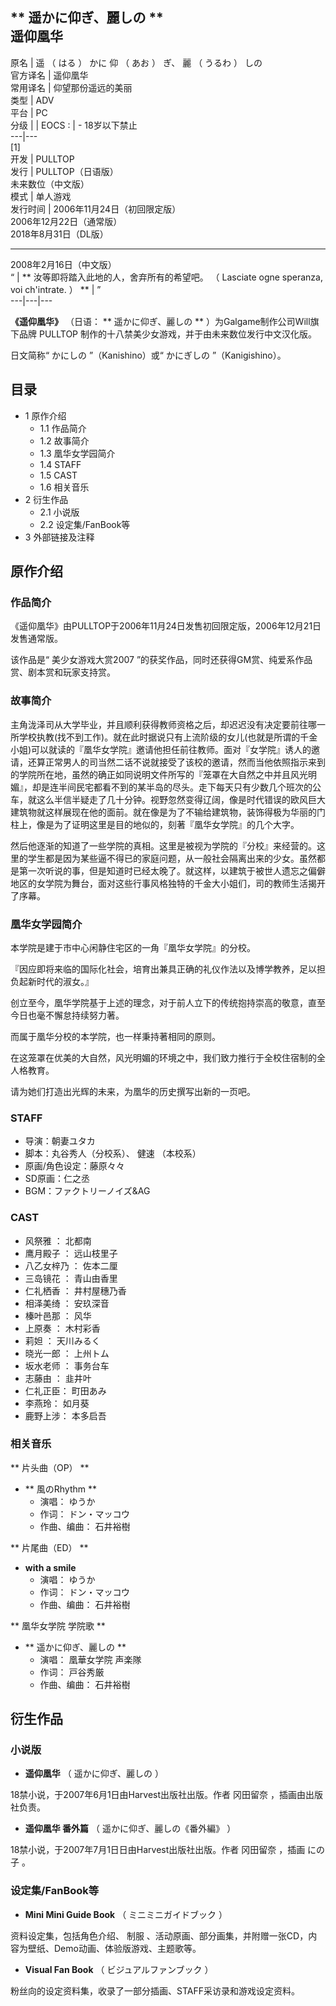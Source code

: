 ** 遥かに仰ぎ、麗しの  **  
遥仰凰华  
---  
原名  |  遥  （  はる  ）  かに  仰  （  あお  ）  ぎ、  麗  （  うるわ  ）  しの   
官方译名  |  遥仰凰华   
常用译名  |  仰望那份遥远的美丽   
类型  |  ADV   
平台  |  PC   
分级  |  |  EOCS  :  |  \- 18岁以下禁止   
---|---  
[1]  
开发  |  PULLTOP   
发行  |  PULLTOP（日语版）   
未来数位（中文版）  
模式  |  单人游戏   
发行时间  |  2006年11月24日（初回限定版）   
2006年12月22日（通常版）  
2018年8月31日（DL版）

* * *

2008年2月16日（中文版）  
“  |  ** 汝等即将踏入此地的人，舍弃所有的希望吧。  （  Lasciate ogne speranza, voi ch'intrate.  ）  ** |  ”   
---|---|---  
  
**《遥仰凰华》** （日语： ** 遥かに仰ぎ、麗しの  ** ）为Galgame制作公司Will旗下品牌  PULLTOP
制作的十八禁美少女游戏，并于由未来数位发行中文汉化版。

日文简称“  かにしの  ”（Kanishino）或“  かにぎしの  ”（Kanigishino）。

##  目录

  * 1  原作介绍 
    * 1.1  作品简介 
    * 1.2  故事简介 
    * 1.3  凰华女学园简介 
    * 1.4  STAFF 
    * 1.5  CAST 
    * 1.6  相关音乐 
  * 2  衍生作品 
    * 2.1  小说版 
    * 2.2  设定集/FanBook等 
  * 3  外部链接及注释 

##  原作介绍

###  作品简介

《遥仰凰华》由PULLTOP于2006年11月24日发售初回限定版，2006年12月21日发售通常版。

该作品是“  美少女游戏大赏2007  ”的获奖作品，同时还获得GM赏、纯爱系作品赏、剧本赏和玩家支持赏。

###  故事简介

主角泷泽司从大学毕业，并且顺利获得教师资格之后，却迟迟没有决定要前往哪一所学校执教(找不到工作)。就在此时据说只有上流阶级的女儿(也就是所谓的千金小姐)可以就读的『凰华女学院』邀请他担任前往教师。面对『女学院』诱人的邀请，还算正常男人的司当然二话不说就接受了该校的邀请，然而当他依照指示来到的学院所在地，虽然的确正如同说明文件所写的『笼罩在大自然之中并且风光明媚』，却是连半间民宅都看不到的某半岛的尽头。走下每天只有少数几个班次的公车，就这么半信半疑走了几十分钟。视野忽然变得辽阔，像是时代错误的欧风巨大建筑物就这样展现在他的面前。就在像是为了不输给建筑物，装饰得极为华丽的门柱上，像是为了证明这里是目的地似的，刻著『凰华女学院』的几个大字。

然后他逐渐的知道了一些学院的真相。这里是被视为学院的『分校』来经营的。这里的学生都是因为某些逼不得已的家庭问题，从一般社会隔离出来的少女。虽然都是第一次听说的事，但是知道时已经太晚了。就这样，以建筑于被世人遗忘之偏僻地区的女学院为舞台，面对这些行事风格独特的千金大小姐们，司的教师生活揭开了序幕。

###  凰华女学园简介

本学院是建于市中心闲静住宅区的一角『凰华女学院』的分校。

『因应即将来临的国际化社会，培育出兼具正确的礼仪作法以及博学教养，足以担负起新时代的淑女。』

创立至今，凰华学院基于上述的理念，对于前人立下的传统抱持崇高的敬意，直至今日也毫不懈怠持续努力著。

而属于凰华分校的本学院，也一样秉持著相同的原则。

在这笼罩在优美的大自然，风光明媚的环境之中，我们致力推行于全校住宿制的全人格教育。

请为她们打造出光辉的未来，为凰华的历史撰写出新的一页吧。

###  STAFF

  * 导演：朝妻ユタカ 
  * 脚本：丸谷秀人（分校系）、  健速  （本校系） 
  * 原画/角色设定：藤原々々 
  * SD原画：仁之丞 
  * BGM：ファクトリーノイズ&AG 

###  CAST

  * 风祭雅  ：  北都南 
  * 鹰月殿子  ：  远山枝里子 
  * 八乙女梓乃  ：  佐本二厘 
  * 三岛镜花  ：  青山由香里 
  * 仁礼栖香  ：  井村屋穗乃香 
  * 相泽美绮  ：  安玖深音 
  * 榛叶邑那  ：  风华 
  * 上原奏  ：  木村彩香 
  * 莉妲  ：  天川みるく 
  * 晓光一郎  ：  上州トム 
  * 坂水老师  ：  事务台车 
  * 志藤由  ：  韭井叶 
  * 仁礼正臣：  町田あみ 
  * 李燕玲：  如月葵 
  * 鹿野上涉：  本多启吾 

###  相关音乐

** 片头曲（OP）  **

  * ** 風のRhythm  **
    * 演唱：  ゆうか 
    * 作词：  ドン・マッコウ 
    * 作曲、编曲：  石井裕樹 

** 片尾曲（ED）  **

  * **with a smile**
    * 演唱：  ゆうか 
    * 作词：  ドン・マッコウ 
    * 作曲、编曲：  石井裕樹 

** 凰华女学院 学院歌  **

  * ** 遥かに仰ぎ、麗しの  **
    * 演唱：  凰華女学院 声楽隊 
    * 作词：  戸谷秀厳 
    * 作曲、编曲：  石井裕樹 

##  衍生作品

###  小说版

  * **遥仰凰华** （  遥かに仰ぎ、麗しの  ） 

18禁小说，于2007年6月1日由Harvest出版社出版。作者  冈田留奈  ，插画由出版社负责。

  * **遥仰凰华 番外篇** （  遥かに仰ぎ、麗しの《番外編》  ） 

18禁小说，于2007年7月1日日由Harvest出版社出版。作者  冈田留奈  ，插画  にの子  。

###  设定集/FanBook等

  * **Mini Mini Guide Book** （  ミニミニガイドブック  ） 

资料设定集，包括角色介绍、  制服  、活动原画、部分画集，并附赠一张CD，内容为壁纸、Demo动画、体验版游戏、主题歌等。

  * **Visual Fan Book** （  ビジュアルファンブック  ） 

粉丝向的设定资料集，收录了一部分插画、STAFF采访录和游戏设定资料。

  